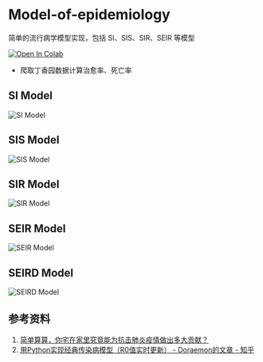 # Model-of-epidemiology

简单的流行病学模型实现，包括 SI、SIS、SIR、SEIR 等模型

[![Open In Colab](https://colab.research.google.com/assets/colab-badge.svg)](https://colab.research.google.com/github/VXenomac/Model-of-epidemiology/blob/master/)

* 爬取丁香园数据计算治愈率、死亡率

## SI Model

![SI Model](https://github.com/VXenomac/Model-of-epidemiology/blob/master/assets/SI%20Model.png?raw=true)



## SIS Model

![SIS Model](https://github.com/VXenomac/Model-of-epidemiology/blob/master/assets/SIS%20Model.png?raw=true)

## SIR Model

![SIR Model](https://github.com/VXenomac/Model-of-epidemiology/blob/master/assets/SIR%20Model.png?raw=true)



## SEIR Model

![SEIR Model](https://github.com/VXenomac/Model-of-epidemiology/blob/master/assets/SEIR%20Model.png?raw=true)

## SEIRD Model

![SEIRD Model](https://github.com/VXenomac/Model-of-epidemiology/blob/master/assets/SEIRD%20Model.png?raw=true)

## 参考资料

1. [简单算算，你宅在家里究竟能为抗击肺炎疫情做出多大贡献？](https://www.bilibili.com/video/av85508117/)
2. [用Python实现经典传染病模型（R0值实时更新） - Doraemon的文章 - 知乎](https://zhuanlan.zhihu.com/p/104091330)
